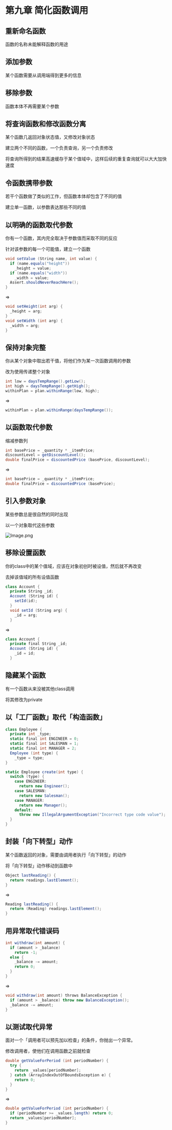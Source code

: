 # 第九章 简化函数调用

## 重新命名函数

函数的名称未能解释函数的用途

## 添加参数

某个函数需要从调用端得到更多的信息

## 移除参数

函数本体不再需要某个参数

## 将查询函数和修改函数分离

某个函数几返回对象状态值，又修改对象状态

建立两个不同的函数，一个负责查询，另一个负责修改

将查询所得到的结果高速缓存于某个值域中，这样后续的重复查询就可以大大加快速度

## 令函数携带参数

若干个函数做了类似的工作，但函数本体却包含了不同的值

建立单一函数，以参数表达那些不同的值

## 以明确的函数取代参数

你有一个函数，其内完全取决于参数值而采取不同的反应

针对该参数的每一个可能值，建立一个函数

```cs
void setValue (String name, int value) {
  if (name.equals("height"))
    _height = value;
  if (name.equals("width"))
    _width = value;
  Assert.shouldNeverReachHere();
}
```

=>

```cs
void setHeight(int arg) {
  _height = arg;
}
void setWidth (int arg) {
  _width = arg;
}
```

## 保持对象完整

你从某个对象中取出若干值，将他们作为某一次函数调用的参数

改为使用传递整个对象

```cs
int low = daysTempRange().getLow();
int high = daysTempRange().getHigh();
withinPlan = plan.withinRange(low, high);
```

=>

```cs
withinPlan = plan.withinRange(daysTempRange());
```

## 以函数取代参数

缩减参数列

```cs
int basePrice = _quantity * _itemPrice;
discountLevel = getDiscountLevel();
double finalPrice = discountedPrice (basePrice, discountLevel);
```

=>

```cs
int basePrice = _quantity * _itemPrice;
double finalPrice = discountedPrice (basePrice);
```

## 引入参数对象

某些参数总是很自然的同时出现

以一个对象取代这些参数

![Image.png](/img/重构-9-1.png)

## 移除设置函数

你的class中的某个值域，应该在对象初创时被设值，然后就不再改变

去掉该值域的所有设值函数

```cs
class Account {
  private String _id;
  Account (String id) {
    setId(id);
  }
  void setId (String arg) {
    _id = arg;
  }
```

=>

```cs
class Account {
  private final String _id;
  Account (String id) {
    _id = id;
  }
```

## 隐藏某个函数

有一个函数从来没被其他class调用

将其修改为private

## 以「工厂函数」取代「构造函数」

```cs
class Employee {
  private int _type;
  static final int ENGINEER = 0;
  static final int SALESMAN = 1;
  static final int MANAGER = 2;
  Employee (int type) {
    _type = type;
}
```

```cs
static Employee create(int type) {
  switch (type) {
    case ENGINEER:
      return new Engineer();
    case SALESMAN:
      return new Salesman();
    case MANAGER:
      return new Manager();
    default:
      throw new IllegalArgumentException("Incorrect type code value");
  }
}
```

## 封装「向下转型」动作

某个函数返回的对象，需要由调用者执行「向下转型」的动作

将「向下转型」动作移动到函数中

```cs
Object lastReading() {
  return readings.lastElement();
}
```

=>

```cs
Reading lastReading() {
  return (Reading) readings.lastElement();
}
```

## 用异常取代错误码

```cs
int withdraw(int amount) {
  if (amount > _balance)
    return -1;
  else {
    _balance -= amount;
    return 0;
  }
}
```

=>

```cs
void withdraw(int amount) throws BalanceException {
  if (amount > _balance) throw new BalanceException();
  _balance -= amount;
}
```

## 以测试取代异常

面对一个「调用者可以预先加以检查」的条件，你抛出一个异常。

修改调用者，使他们在调用函数之前就检查

```cs
double getValueForPeriod (int periodNumber) {
  try {
    return _values[periodNumber];
  } catch (ArrayIndexOutOfBoundsException e) {
    return 0;
  }
}
```

=>

```cs
double getValueForPeriod (int periodNumber) {
  if (periodNumber >= _values.length) return 0;
  return _values[periodNumber];
}
```

